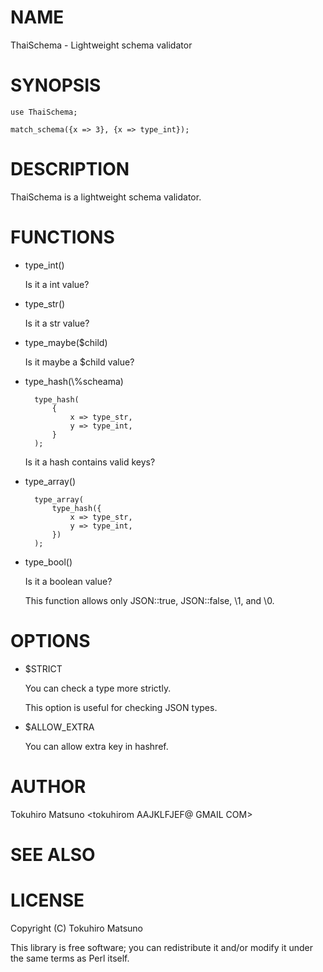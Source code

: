 # NAME

ThaiSchema - Lightweight schema validator

# SYNOPSIS

    use ThaiSchema;

    match_schema({x => 3}, {x => type_int});

# DESCRIPTION

ThaiSchema is a lightweight schema validator.

# FUNCTIONS

- type\_int()

    Is it a int value?

- type\_str()

    Is it a str value?

- type\_maybe($child)

    Is it maybe a $child value?

- type\_hash(\\%scheama)

        type_hash(
            {
                x => type_str,
                y => type_int,
            }
        );

    Is it a hash contains valid keys?

- type\_array()

        type_array(
            type_hash({
                x => type_str,
                y => type_int,
            })
        );
- type\_bool()

    Is it a boolean value?

    This function allows only JSON::true, JSON::false, \\1, and \\0.

# OPTIONS

- $STRICT

    You can check a type more strictly.

    This option is useful for checking JSON types.

- $ALLOW\_EXTRA

    You can allow extra key in hashref.

# AUTHOR

Tokuhiro Matsuno <tokuhirom AAJKLFJEF@ GMAIL COM>

# SEE ALSO

# LICENSE

Copyright (C) Tokuhiro Matsuno

This library is free software; you can redistribute it and/or modify
it under the same terms as Perl itself.
